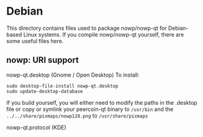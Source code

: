 
Debian
====================
This directory contains files used to package nowp/nowp-qt
for Debian-based Linux systems. If you compile nowp/nowp-qt yourself, there are some useful files here.

## nowp: URI support ##


nowp-qt.desktop  (Gnome / Open Desktop)
To install:

	sudo desktop-file-install nowp-qt.desktop
	sudo update-desktop-database

If you build yourself, you will either need to modify the paths in
the .desktop file or copy or symlink your peercoin-qt binary to `/usr/bin`
and the `../../share/pixmaps/nowp128.png` to `/usr/share/pixmaps`

nowp-qt.protocol (KDE)

